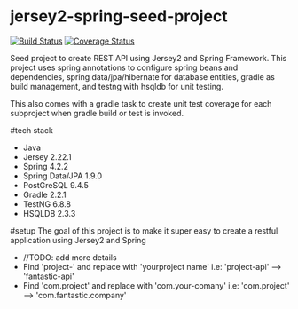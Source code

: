 # jersey2-spring-seed-project
[![Build Status](https://travis-ci.org/julesbond007/jersey2-spring-seed-project.svg?branch=master)](https://travis-ci.org/julesbond007/jersey2-spring-seed-project)
[![Coverage Status](https://coveralls.io/repos/julesbond007/jersey2-spring-seed-project/badge.svg?branch=master&service=github)](https://coveralls.io/github/julesbond007/jersey2-spring-seed-project?branch=master)

Seed project to create REST API using Jersey2 and Spring Framework.  This project uses spring annotations to configure spring beans and dependencies, spring data/jpa/hibernate for database entities, gradle as build management, and testng with hsqldb for unit testing.

This also comes with a gradle task to create unit test coverage for each subproject when gradle build or test is invoked.

#tech stack
- Java
- Jersey 2.22.1
- Spring 4.2.2
- Spring Data/JPA 1.9.0
- PostGreSQL 9.4.5
- Gradle 2.2.1
- TestNG 6.8.8
- HSQLDB 2.3.3

#setup
The goal of this project is to make it super easy to create a restful application using Jersey2 and Spring
- //TODO: add more details
- Find 'project-' and replace with 'yourproject name' i.e: 'project-api' --> 'fantastic-api'
- Find 'com.project' and replace with 'com.your-comany' i.e: 'com.project' --> 'com.fantastic.company'
